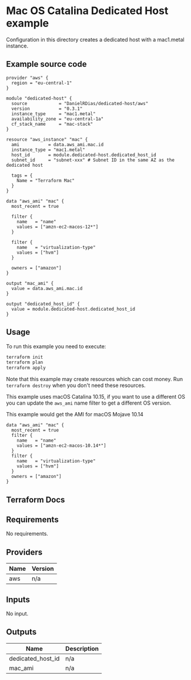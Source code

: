 # Mac OS Catalina Dedicated Host example

Configuration in this directory creates a dedicated host with a mac1.metal instance.

## Example source code

``` hcl
provider "aws" {
  region = "eu-central-1"
}

module "dedicated-host" {
  source            = "DanielRDias/dedicated-host/aws"
  version           = "0.3.1"
  instance_type     = "mac1.metal"
  availability_zone = "eu-central-1a"
  cf_stack_name     = "mac-stack"
}

resource "aws_instance" "mac" {
  ami           = data.aws_ami.mac.id
  instance_type = "mac1.metal"
  host_id       = module.dedicated-host.dedicated_host_id
  subnet_id     = "subnet-xxx" # Subnet ID in the same AZ as the dedicated host

  tags = {
    Name = "Terraform Mac"
  }
}

data "aws_ami" "mac" {
  most_recent = true

  filter {
    name   = "name"
    values = ["amzn-ec2-macos-12*"]
  }

  filter {
    name   = "virtualization-type"
    values = ["hvm"]
  }

  owners = ["amazon"]
}

output "mac_ami" {
  value = data.aws_ami.mac.id
}

output "dedicated_host_id" {
  value = module.dedicated-host.dedicated_host_id
}

```

## Usage

To run this example you need to execute:

```bash
terraform init
terraform plan
terraform apply
```

Note that this example may create resources which can cost money. Run `terraform destroy` when you don't need these resources.

This example uses macOS Catalina 10.15, if you want to use a different OS you can update the `aws_ami` name filter to get a different OS version.

This example would get the AMI for macOS Mojave 10.14

```hcl
data "aws_ami" "mac" {
  most_recent = true
  filter {
    name   = "name"
    values = ["amzn-ec2-macos-10.14*"]
  }
  filter {
    name   = "virtualization-type"
    values = ["hvm"]
  }
  owners = ["amazon"]
}
```

## Terraform Docs

<!-- BEGINNING OF PRE-COMMIT-TERRAFORM DOCS HOOK -->
## Requirements

No requirements.

## Providers

| Name | Version |
|------|---------|
| aws | n/a |

## Inputs

No input.

## Outputs

| Name | Description |
|------|-------------|
| dedicated\_host\_id | n/a |
| mac\_ami | n/a |
<!-- END OF PRE-COMMIT-TERRAFORM DOCS HOOK -->

